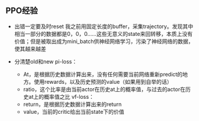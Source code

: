 ## PPO经验
- 出错一定要及时reset
我之前用固定长度的buffer，采集trajectory。发现其中相当一部分的数据都是0，0，0……这些无意义的state来回转移，本质上没有价值；但是被取出成为mini_batch供神经网络学习，污染了神经网络的数据，使其越来越差

- 分清楚old和new
pi-loss：
    - At，是根据历史数据计算出来，没有任何需要当前网络重新predict的地方。使用rewards，以及历史预测的value（如果用到自举的话）
    - ratio，这个比率是由当前actor在历史at上的概率值，与过去的actor在历史at上的概率值之比
vf-loss：
    - return，是根据历史数据计算出来的return
    - value，当前的critic给出当前state下的价值